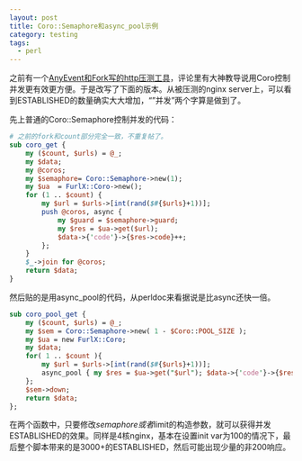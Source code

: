 ```yaml
---
layout: post
title: Coro::Semaphore和async_pool示例
category: testing
tags:
  - perl
---
```

之前有一个[AnyEvent和Fork写的http压测工具](http://chenlinux.com/2012/07/19/anyevent-fork-http-load-runner-demo/)，评论里有大神教导说用Coro控制并发更有效更方便。于是改写了下面的版本。从被压测的nginx server上，可以看到ESTABLISHED的数量确实大大增加，“”并发”两个字算是做到了。

先上普通的Coro::Semaphore控制并发的代码：
```perl
# 之前的fork和count部分完全一致，不重复帖了。
sub coro_get {
    my ($count, $urls) = @_;
    my $data;
    my @coros;
    my $semaphore= Coro::Semaphore->new(1);
    my $ua  = FurlX::Coro->new();
    for (1 .. $count) {
        my $url = $urls->[int(rand($#{$urls}+1))];
        push @coros, async {
            my $guard = $semaphore->guard;
            my $res = $ua->get($url);
            $data->{'code'}->{$res->code}++;
        };
    }
    $_->join for @coros;
    return $data;
}
```

然后贴的是用async_pool的代码，从perldoc来看据说是比async还快一倍。
```perl
sub coro_pool_get {
    my ($count, $urls) = @_;
    my $sem = Coro::Semaphore->new( 1 - $Coro::POOL_SIZE );
    my $ua = new FurlX::Coro;
    my $data;
    for( 1 .. $count ){
        my $url = $urls->[int(rand($#{$urls}+1))];
        async_pool { my $res = $ua->get("$url"); $data->{'code'}->{$res->status}++; $sem->up; }; 
    };
    $sem->down;
    return $data;
};
```

在两个函数中，只要修改$semaphore或者$limit的构造参数，就可以获得并发ESTABLISHED的效果。同样是4核nginx，基本在设置init var为100的情况下，最后整个脚本带来的是3000+的ESTABLISHED，然后可能出现少量的非200响应。

